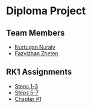 # Diploma Project

## Team Members
+ [Nurtugan Nuraly](https://github.com/nurtugan)
+ [Fazylzhan Zheten](https://github.com/zfazylz)

## RK1 Assignments
+ [Steps 1-3](https://docs.google.com/presentation/d/1VI7NsBlUWEsTuoPmGG6qAClWWLxQohfNOmXal-F1h4s/edit#slide=id.p)
+ [Steps 5-7]()
+ [Chapter #1](https://docs.google.com/document/d/1MmnQY4PUVDeEsEj7e9Ukh1rWPwa2fVsDE3FQlk347pg/edit?usp=sharing)
